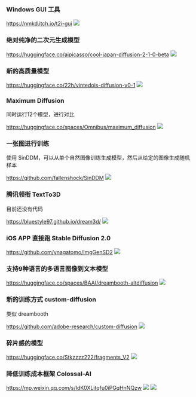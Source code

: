 ### Windows GUI 工具
https://nmkd.itch.io/t2i-gui
![](./images/GUI.png)

### 绝对纯净的二次元生成模型
https://huggingface.co/aipicasso/cool-japan-diffusion-2-1-0-beta
![](./images/cool.jpeg)

### 新的高质量模型
https://huggingface.co/22h/vintedois-diffusion-v0-1
![](./images/new.png)

### Maximum Diffusion
同时运行12个模型，进行对比

https://huggingface.co/spaces/Omnibus/maximum_diffusion
![](./images/maximum.jpeg)

### 一张图进行训练
使用 SinDDM，可以从单个自然图像训练生成模型，然后从给定的图像生成随机样本

https://github.com/fallenshock/SinDDM
![](./images/afefde0a-2b0f-4fea-89b9-8bb5d63fd6be.png)

### 腾讯领衔 TextTo3D
目前还没有代码

https://bluestyle97.github.io/dream3d/
![](./images/dc66e5fa-acd6-431d-8994-40837038d367.gif)

### iOS APP 直接跑 Stable Diffusion 2.0
https://github.com/ynagatomo/ImgGenSD2
![](./images/output.png)

### 支持9种语言的多语言图像到文本模型
https://huggingface.co/spaces/BAAI/dreambooth-altdiffusion
![](./images/d229577c-0aa0-4022-9d00-ef148dc6908e.png)

### 新的训练方式 custom-diffusion
类似 dreambooth

https://github.com/adobe-research/custom-diffusion
![](./images/cd3cebe3-7d1f-42a3-b9ce-bc3b51d0bdf5.png)

### 碎片感的模型
https://huggingface.co/Stkzzzz222/fragments_V2
![](./images/70d5835c-ef9c-4e36-802c-7021f2e3e7a0.png)


### 降低训练成本框架 Colossal-AI
https://mp.weixin.qq.com/s/IdK0XLitqfu0iPGqHnNQzw
![](./images/ae0aa0d7-8222-412c-a1fb-256e7f95aa73.jpeg)
![](./images/2b041af3-2f65-4b27-b329-2fcf74b11381.jpeg)